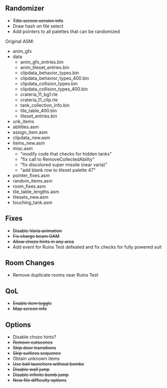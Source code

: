 ## Randomizer
- ~~Title screen version info~~
- Draw hash on file select
- Add pointers to all palettes that can be randomized

Original ASM:
- anim_gfx
- data
  - anim_gfx_entries.bin
  - anim_tileset_entries.bin
  - clipdata_behavior_types.bin
  - clipdata_behavior_types_400.bin
  - clipdata_collision_types.bin
  - clipdata_collision_types_400.bin
  - crateria_11_bg1.rle
  - crateria_11_clip.rle
  - tank_collection_info.bin
  - tile_table_400.bin
  - tileset_entries.bin
- unk_items
- abilities.asm
- assign_item.asm
- clipdata_new.asm
- items_new.asm
- misc.asm
  - "modify code that checks for hidden tanks"
  - "fix call to RemoveCollectedAbility"
  - "fix discolored super missile (near varia)"
  - "add blank row to tileset palette 47"
- pointer_fixes.asm
- random_items.asm
- room_fixes.asm
- tile_table_lengths.asm
- tilesets_new.asm
- touching_tank.asm

## Fixes
- ~~Disable Varia animation~~
- ~~Fix charge beam OAM~~
- ~~Allow chozo hints in any area~~
- Add event for Ruins Test defeated and fix checks for fully powered suit

## Room Changes
- Remove duplicate rooms near Ruins Test

## QoL
- ~~Enable item toggle~~
- ~~Map screen info~~

## Options
- Disable chozo hints?
- ~~Remove cutscenes~~
- ~~Skip door transitions~~
- ~~Skip suitless sequence~~
- Obtain unknown items
- ~~Use ball launchers without bombs~~
- ~~Disable wall jump~~
- ~~Disable infinite bomb jump~~
- ~~New file difficulty options~~
